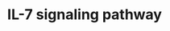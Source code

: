 ---
annotations:
- type: Pathway Ontology
  value: interleukin-7 signaling pathway
authors:
- A.Pandey
- BruceConklin
- MartijnVanIersel
- MaintBot
- Christine Chichester
- Egonw
- Eweitz
description: ''
last-edited: 2021-05-16
organisms:
- Rattus norvegicus
redirect_from:
- /index.php/Pathway:WP118
- /instance/WP118
schema-jsonld:
- '@context': https://schema.org/
  '@id': https://wikipathways.github.io/pathways/WP118.html
  '@type': Dataset
  creator:
    '@type': Organization
    name: WikiPathways
  description: ''
  keywords:
  - Lyn
  - Stat5a
  - Foxo1a
  - Grb2
  - Shc1
  - Mapk1
  - CDK2
  - Irf1
  - Cdk4
  - Ccnd2
  - Stat1
  - Cltc
  - Hras
  - Raf1
  - Muc1
  - Blk
  - Mapk3
  - Il7r
  - Sos1
  - Jak1
  - Il2rg
  - Rb1
  - RGD1561386
  - Ptk2b
  - Foxo3a
  - Jak3
  - Bad
  - Akt1
  - Gene Symbol
  - Stam2
  - Gsk3b
  - Irs1
  - Fyn
  - Irs2
  - Bax
  - Map2k2
  - Pik3r1
  - Bcl2l11
  - RGD1564499
  - Cblb
  - Stat5b
  - Mcl1
  - Stat3
  - Map2k1
  - Ccna2
  license: CC0
  name: IL-7 signaling pathway
seo: CreativeWork
title: IL-7 signaling pathway
wpid: WP118
---